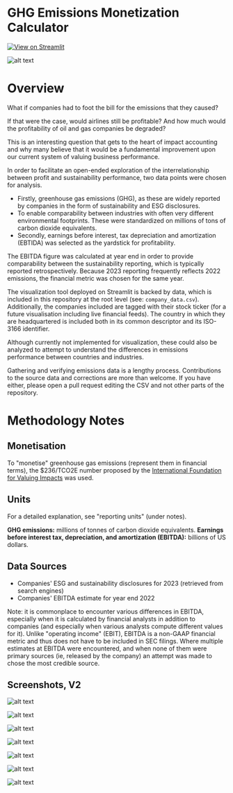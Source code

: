 # GHG Emissions Monetization Calculator

[![View on Streamlit](https://static.streamlit.io/badges/streamlit_badge_black_white.svg)](https://ghgemissionscalculator.streamlit.app/)

![alt text](screenshots/v1/1.png)

# Overview

What if companies had to foot the bill for the emissions that they caused? 

If that were the case, would airlines still be profitable? And how much would the profitability of oil and gas companies be degraded? 

This is an interesting question that gets to the heart of impact accounting and why many believe that it would be a fundamental improvement upon our current system of valuing business performance.

In order to facilitate an open-ended exploration of the interrelationship between profit and sustainability performance, two data points were chosen for analysis. 

- Firstly, greenhouse gas emissions (GHG), as these are widely reported by companies in the form of sustainability and ESG disclosures.
- To enable comparability between industries with often very different environmental footprints. These were standardized on millions of tons of carbon dioxide equivalents.
- Secondly, earnings before interest, tax depreciation and amortization (EBTIDA) was selected as the yardstick for profitability.

The EBITDA figure was calculated at year end in order to provide comparability between the sustainability reporting, which is typically reported retrospectively. Because 2023 reporting frequently reflects 2022 emissions, the financial metric was chosen for the same year.

The visualization tool deployed on Streamlit is backed by data, which is included in this repository at the root level (see: `company_data.csv`). Additionally, the companies included are tagged with their stock ticker (for a future visualisation including live financial feeds). The country in which they are headquartered is included both in its common descriptor and its ISO-3166 identifier.

Although currently not implemented for visualization, these could also be analyzed to attempt to understand the differences in emissions performance between countries and industries.

Gathering and verifying emissions data is a lengthy process. Contributions to the source data and corrections are more than welcome. If you have either, please open a pull request editing the CSV and not other parts of the repository.

# Methodology Notes

## Monetisation

To "monetise" greenhouse gas emissions (represent them in financial terms), the $236/TCO2E number proposed by the [International Foundation for Valuing Impacts](https://www.ifvi.org) was used.

## Units

For a detailed explanation, see "reporting units" (under notes).

**GHG emissions:** millions of tonnes of carbon dioxide equivalents.
**Earnings before interest tax, depreciation, and amortization (EBITDA):** billions of US dollars.

## Data Sources

- Companies' ESG and sustainability disclosures for 2023 (retrieved from search engines)  
- Companies' EBITDA estimate for year end 2022

Note: it is commonplace to encounter various differences in EBITDA, especially when it is calculated by financial analysts in addition to companies (and especially when various analysts compute different values for it). Unlike "operating income" (EBIT), EBITDA is a non-GAAP financial metric and thus does not have to be included in SEC filings. Where multiple estimates at EBITDA were encountered, and when none of them were primary sources (ie, released by the company) an attempt was made to chose the most credible source.

## Screenshots, V2

![alt text](screenshots/v1/1.png)

![alt text](screenshots/v1/2.png)

![alt text](screenshots/v1/3.png)

![alt text](screenshots/v1/4.png)

![alt text](screenshots/v1/5.png)

![alt text](screenshots/v1/6.png)

![alt text](screenshots/v1/7.png)